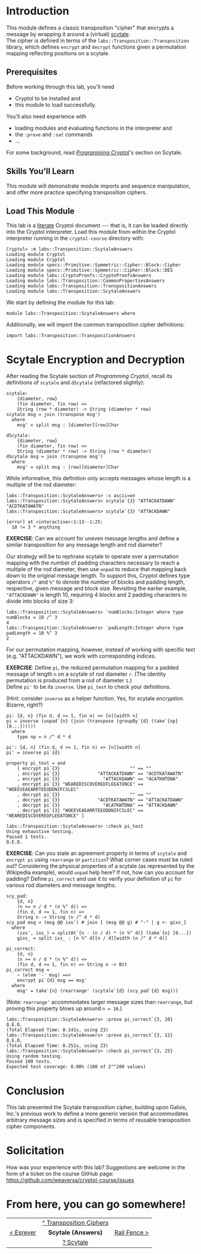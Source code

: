 # Introduction

This module defines a classic transposition "cipher" that encrypts a 
message by wrapping it around a (virtual) [scytale](https://en.wikipedia.org/wiki/Scytale).  
The cipher is defined in terms of the 
`labs::Transposition::Transposition` library, which defines `encrypt` 
and `decrypt` functions given a permutation mapping reflecting 
positions on a scytale.

## Prerequisites

Before working through this lab, you'll need 
  * Cryptol to be installed and
  * this module to load successfully.

You'll also need experience with
  * loading modules and evaluating functions in the interpreter and
  * the `:prove` and `:sat` commands
  * ...

For some background, read 
[_Programming Cryptol_](https://cryptol.net/files/ProgrammingCryptol.pdf)'s 
section on Scytale.

## Skills You'll Learn

This module will demonstrate module imports and sequence 
manipulation, and offer more practice specifying transposition ciphers.

## Load This Module

This lab is a
[literate](https://en.wikipedia.org/wiki/Literate_programming) 
Cryptol document --- that is, it can be loaded directly into the 
Cryptol interpreter. Load this module from within the Cryptol 
interpreter running in the `cryptol-course` directory with:

```Xcryptol-session
Cryptol> :m labs::Transposition::ScytaleAnswers
Loading module Cryptol
Loading module Cryptol
Loading module specs::Primitive::Symmetric::Cipher::Block::Cipher
Loading module specs::Primitive::Symmetric::Cipher::Block::DES
Loading module labs::CryptoProofs::CryptoProofsAnswers
Loading module labs::Transposition::CommonPropertiesAnswers
Loading module labs::Transposition::TranspositionAnswers
Loading module labs::Transposition::ScytaleAnswers
```

We start by defining the module for this lab:

```cryptol
module labs::Transposition::ScytaleAnswers where
```

Additionally, we will import the common transposition cipher 
definitions:

```cryptol
import labs::Transposition::TranspositionAnswers
```

# Scytale Encryption and Decryption

After reading the Scytale section of _Programming Cryptol_, recall 
its definitions of `scytale` and `dScytale` (refactored slightly):

```cryptol
scytale:
    {diameter, row}
    (fin diameter, fin row) =>
    String (row * diameter) -> String (diameter * row)
scytale msg = join (transpose msg')
  where
    msg' = split msg : [diameter][row]Char

dScytale:
    {diameter, row}
    (fin diameter, fin row) =>
    String (diameter * row) -> String (row * diameter)
dScytale msg = join (transpose msg')
  where
    msg' = split msg : [row][diameter]Char
```

While informative, this definition only accepts messages whose length 
is a multiple of the rod diameter:

```Xcryptol-session
labs::Transposition::ScytaleAnswers> :s ascii=on
labs::Transposition::ScytaleAnswers> scytale`{3} "ATTACKATDAWN"
"ACDTKATAWATN"
labs::Transposition::ScytaleAnswers> scytale`{3} "ATTACKDAWN"

[error] at <interactive>:1:13--1:25:
  10 != 3 * anything
```

**EXERCISE**: Can we account for uneven message lengths and define a 
similar transposition for any message length and rod diameter?

Our strategy will be to rephrase scytale to operate over a 
permutation mapping with the number of padding characters necessary 
to reach a multiple of the rod diameter, then use `unpad` to reduce 
that mapping back down to the original message length.  To support 
this, Cryptol defines type operators `/^` and `%^` to denote the 
number of blocks and padding length, respective, given message and 
block size.  Revisiting the earlier example, `"ATTACKDAWN"` is length 
10, requiring 4 blocks and 2 padding characters to divide into blocks 
of size 3:

```Xcryptol-session
labs::Transposition::ScytaleAnswers> `numBlocks:Integer where type numBlocks = 10 /^ 3
4
labs::Transposition::ScytaleAnswers> `padLength:Integer where type padLength = 10 %^ 3 
2
```

For our permutation mapping, however, instead of working with 
specific text (e.g. "ATTACKDAWN"), we work with corresponding 
indices.

**EXERCISE**: Define `pi`, the reduced permutation mapping for a 
padded message of length `n` on a scytale of rod diameter `r`.
(The identity permutation is produced from a rod of diameter `1`.)  
Define `pi'` to be its `inverse`.  Use `pi_test` to check your 
definitions.

(Hint: consider `inverse` as a helper function.  Yes, for scytale 
_encryption_.  Bizarre, right?)

```cryptol
pi: {d, n} (fin d, d >= 1, fin n) => [n][width n]
pi = inverse (unpad`{n} (join (transpose (groupBy`{d} (take`{np} [0...])))))
  where
    type np = n /^ d * d

pi': {d, n} (fin d, d >= 1, fin n) => [n][width n]
pi' = inverse pi`{d}
```

```cryptol
property pi_test = and
    [ encrypt pi`{3}                          "" == ""
    , encrypt pi`{3}              "ATTACKATDAWN" == "ACDTKATAWATN"
    , encrypt pi`{3}                "ATTACKDAWN" == "ACATKWTDNA"
    , encrypt pi`{3} "WEAREDISCOVEREDFLEEATONCE" == "WOEEVEAEARRTEEODDNIFCSLEC" 
    , decrypt pi`{3}                          "" == ""
    , decrypt pi`{3}              "ACDTKATAWATN" == "ATTACKATDAWN"
    , decrypt pi`{3}                "ACATKWTDNA" == "ATTACKDAWN"
    , decrypt pi`{3} "WOEEVEAEARRTEEODDNIFCSLEC" == "WEAREDISCOVEREDFLEEATONCE" ]
```

```Xcryptol-session
labs::Transposition::ScytaleAnswers> :check pi_test
Using exhaustive testing.
Passed 1 tests.
Q.E.D.
```

**EXERCISE**: Can you state an agreement property in terms of 
`scytale` and `encrypt pi` using `rearrange` or `partition`?  What 
corner cases must be ruled out?  Considering the physical properties 
of a scytale (as represented by the Wikipedia example), would `unpad` 
help here?  If not, how can you account for padding?  Define 
`pi_correct` and use it to verify your definition of `pi` for various 
rod diameters and message lengths.

```cryptol
scy_pad:
    {d, n}
    (n >= n / d * (n %^ d)) =>
    (fin d, d >= 1, fin n) =>
    String n -> String (n /^ d * d)
scy_pad msg = (msg @@ ixs') # join [ (msg @@ g) # "-" | g <- gixs_]
  where
    (ixs', ixs_) = splitAt`{n - (n / d) * (n %^ d)} (take`{n} [0...])
    gixs_ = split ixs_ : [n %^ d][n / d][width (n /^ d * d)]
```

```cryptol
pi_correct:
    {d, n}
    (n >= n / d * (n %^ d)) =>
    (fin d, d >= 1, fin n) => String n -> Bit
pi_correct msg =
    ~ (elem '-' msg) ==>
    encrypt pi`{d} msg == msg'
  where
    msg' = take`{n} (rearrange' (scytale`{d} (scy_pad`{d} msg)))
```

(Note: `rearrange'` accommodates larger message sizes than 
`rearrange`, but proving this property blows up around `n = 16`.)

```Xcryptol-session
labs::Transposition::ScytaleAnswers> :prove pi_correct`{3, 10}
Q.E.D.
(Total Elapsed Time: 0.141s, using Z3)
labs::Transposition::ScytaleAnswers> :prove pi_correct`{3, 12}
Q.E.D.
(Total Elapsed Time: 0.251s, using Z3)
labs::Transposition::ScytaleAnswers> :check pi_correct`{3, 25}
Using random testing.
Passed 100 tests.
Expected test coverage: 0.00% (100 of 2^^200 values)
```

# Conclusion

This lab presented the Scytale transposition cipher, building upon 
Galois, Inc.'s previous work to define a more generic version that 
accommodates arbitrary message sizes and is specified in terms of 
reusable transposition cipher components.

# Solicitation

How was your experience with this lab? Suggestions are welcome in the
form of a ticket on the course GitHub page:
https://github.com/weaversa/cryptol-course/issues

# From here, you can go somewhere!

||||
|-:|:-:|-|
|| [ ^ Transposition Ciphers](./Contents.md) ||
| [< Esrever](./Esrever.md) | **Scytale (Answers)** | [Rail Fence >](./RailFence.md) |
|| [? Scytale](./Scytale.md) ||
